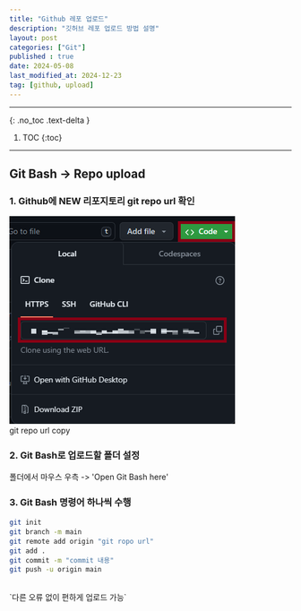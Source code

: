 ```yaml
---
title: "Github 레포 업로드"
description: "깃허브 레포 업로드 방법 설명"
layout: post
categories: ["Git"]
published : true
date: 2024-05-08
last_modified_at: 2024-12-23
tag: [github, upload]
---
```

---
{: .no_toc .text-delta }

1. TOC
{:toc}
---

<!-- 글의 제목은 ##
    나머지 큰 제목은 ###
    이후 나머지는 3개이상 -->

## Git Bash -> Repo upload

### 1. Github에 NEW 리포지토리 git repo url 확인
![git-github-repo-upload-1](/assets/img/2024-05-08-git-github-repo-upload-1.png)<br>
git repo url copy
<br>

### 2. Git Bash로 업로드할 폴더 설정
폴더에서 마우스 우측 -> 'Open Git Bash here'
<br>

### 3. Git Bash 명령어 하나씩 수행
```bash
git init
git branch -m main
git remote add origin "git ropo url"
git add .
git commit -m "commit 내용"
git push -u origin main
```
<br>
`다른 오류 없이 편하게 업로드 가능`